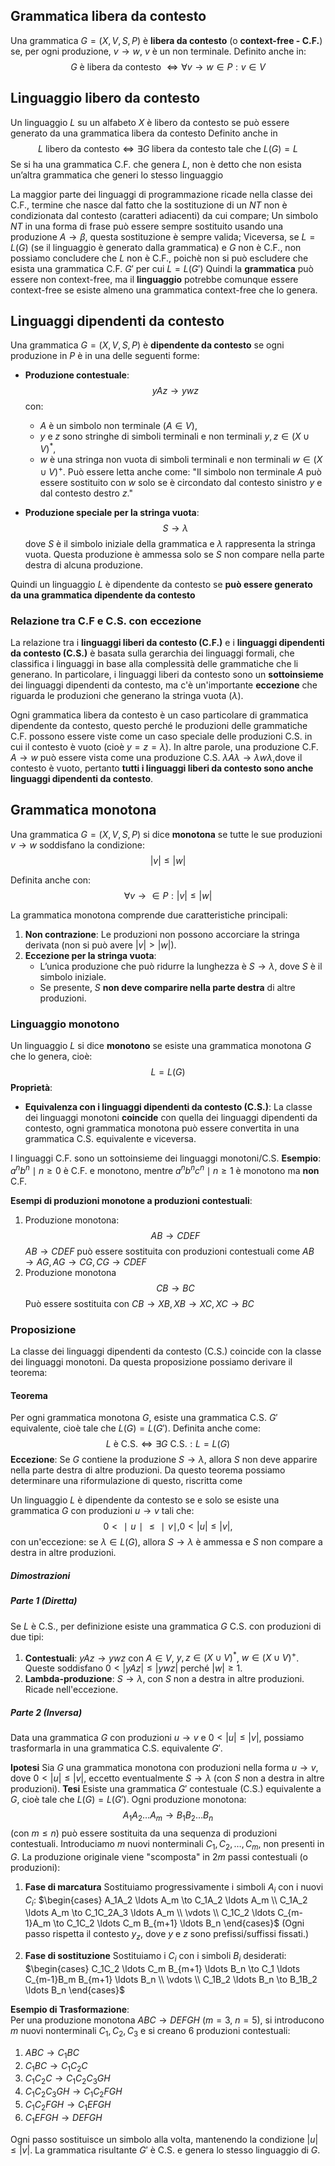 ## Grammatica libera da contesto
Una grammatica $G=(X,V,S,P)$ è **libera da contesto** (o **context-free - C.F.**) se, per ogni produzione, $v\to w$, $v$ è un non terminale.
Definito anche in:
$$G \text{ è libera da contesto } \Longleftrightarrow \forall v \to w \in P: v\in V$$
## Linguaggio libero da contesto
Un linguaggio $L$ su un alfabeto $X$ è libero da contesto se può essere generato da una grammatica libera da contesto 
Definito anche in
$$L \text{ libero da contesto} \Longleftrightarrow \exists G \text{ libera da contesto tale che } L(G)=L$$
Se si ha una grammatica C.F. che genera $L$, non è detto che non esista un’altra grammatica che generi lo stesso linguaggio

La maggior parte dei linguaggi di programmazione ricade nella classe dei C.F., termine che nasce dal fatto che la sostituzione di un $NT$ non è condizionata dal contesto (caratteri adiacenti) da cui compare;
Un simbolo $NT$ in una forma di frase può essere sempre sostituito usando una produzione $A \rightarrow \beta$, questa sostituzione è sempre valida;
Viceversa, se $L=L(G)$ (se il linguaggio è generato dalla grammatica) e $G$ non è C.F., non possiamo concludere che $L$ non è C.F., poichè non si può escludere che esista una grammatica C.F. $G'$ per cui $L=L(G')$
Quindi la **grammatica** può essere non context-free, ma il **linguaggio** potrebbe comunque essere context-free se esiste almeno una grammatica context-free che lo genera.
## Linguaggi dipendenti da contesto
Una grammatica $G=(X,V,S,P)$ è **dipendente da contesto** se ogni produzione in $P$ è in una delle seguenti forme:

- **Produzione contestuale**:$$yAz \to ywz$$
  con:
   - $A$ è un simbolo non terminale $(A \in V )$,
   - $y$ e $z$ sono stringhe di simboli terminali e non terminali $y, z \in (X \cup V)^*$,
   - $w$ è una stringa non vuota di simboli terminali e non terminali $w \in (X \cup V)^+$.
   Può essere letta anche come:
   "Il simbolo non terminale $A$ può essere sostituito con $w$ solo se è circondato dal contesto sinistro $y$ e dal contesto destro $z$."

-  **Produzione speciale per la stringa vuota**:$$S \rightarrow \lambda$$
  dove $S$ è il simbolo iniziale della grammatica e $\lambda$ rappresenta la stringa vuota. 
  Questa produzione è ammessa solo se $S$ non compare nella parte destra di alcuna produzione.

Quindi un linguaggio $L$ è dipendente da contesto se **può essere generato da una grammatica dipendente da contesto**
### Relazione tra  C.F e C.S. con eccezione
La relazione tra i **linguaggi liberi da contesto (C.F.)** e i **linguaggi dipendenti da contesto (C.S.)** è basata sulla gerarchia dei linguaggi formali, che classifica i linguaggi in base alla complessità delle grammatiche che li generano. In particolare, i linguaggi liberi da contesto sono un **sottoinsieme** dei linguaggi dipendenti da contesto, ma c'è un'importante **eccezione** che riguarda le produzioni che generano la stringa vuota ($\lambda$).

Ogni grammatica libera da contesto è un caso particolare di grammatica dipendente da contesto, questo perché le produzioni delle grammatiche C.F. possono essere viste come un caso speciale delle produzioni C.S. in cui il contesto è vuoto (cioè $y=z=\lambda$).
In altre parole, una produzione C.F. $A→w$ può essere vista come una produzione C.S. $\lambda A \lambda \rightarrow \lambda w \lambda$,dove il contesto è vuoto, pertanto **tutti i linguaggi liberi da contesto sono anche linguaggi dipendenti da contesto**.
## Grammatica monotona
Una grammatica $G=(X,V,S,P)$ si dice **monotona** se tutte le sue produzioni $v \rightarrow w$ soddisfano la condizione:
$$|v| \leq |w|$$


Definita anche con:
$$\forall v \to \in P: |v| \leq |w|$$

La grammatica monotona comprende due caratteristiche principali:
1. **Non contrazione**: Le produzioni non possono accorciare la stringa derivata (non si può avere $|v| > |w|$).
2. **Eccezione per la stringa vuota**:
   - L’unica produzione che può ridurre la lunghezza è $S \to \lambda$, dove $S$ è il simbolo iniziale.
   - Se presente, $S$ **non deve comparire nella parte destra** di altre produzioni.
### Linguaggio monotono
Un linguaggio $L$ si dice **monotono** se esiste una grammatica monotona $G$ che lo genera, cioè:
$$L=L(G)$$
**Proprietà**:
- **Equivalenza con i linguaggi dipendenti da contesto (C.S.)**: La classe dei linguaggi monotoni **coincide** con quella dei linguaggi dipendenti da contesto, ogni grammatica monotona può essere convertita in una grammatica C.S. equivalente e viceversa.
 
 I linguaggi C.F. sono un sottoinsieme dei linguaggi monotoni/C.S.
 **Esempio**: ${ a^n b^n \mid n \geq 0 }$ è C.F. e monotono, mentre ${ a^n b^n c^n \mid n \geq 1 }$ è monotono ma **non** C.F.

**Esempi di produzioni monotone a produzioni contestuali**:
1. Produzione monotona:
$$AB \to CDEF$$
$AB \to CDEF$ può essere sostituita con produzioni contestuali come $AB \to AG, AG \to CG, CG \to CDEF$
2. Produzione monotona $$CB \to BC$$
   Può essere sostituita con $CB \to XB, XB \to XC, XC \to BC$

### Proposizione
La classe dei linguaggi dipendenti da contesto (C.S.) coincide con la classe dei linguaggi monotoni.
Da questa proposizione possiamo derivare il teorema:
#### Teorema
Per ogni grammatica monotona $G$, esiste una grammatica C.S. $G'$ equivalente, cioè tale che $L(G) = L(G')$.
Definita anche come:
$$L \text{ è C.S.} \Longleftrightarrow \exists G \text{ C.S.} : L=L(G)$$
**Eccezione**: 
Se $G$ contiene la produzione $S \to \lambda$, allora $S$ non deve apparire nella parte destra di altre produzioni.
Da questo teorema possiamo determinare una riformulazione di questo, riscritta come

Un linguaggio $L$ è dipendente da contesto se e solo se esiste una grammatica $G$ con produzioni $u \to v$ tali che:
$$
0<∣u∣≤∣v∣,0 < |u| \leq |v|,
$$
con un'eccezione: se $\lambda \in L(G)$, allora $S \to \lambda$ è ammessa e $S$ non compare a destra in altre produzioni.
##### Dimostrazioni
##### Parte 1 (Diretta)
Se $L$ è C.S., per definizione esiste una grammatica $G$ C.S. con produzioni di due tipi:
1. **Contestuali**: $yAz \to ywz$ con $A \in V$, $y,z \in (X \cup V)^*$, $w \in (X \cup V)^+$.  
    Queste soddisfano $0 < |yAz| \leq |ywz|$ perché $|w| \geq 1$.
2. **Lambda-produzione**: $S \to \lambda$, con $S$ non a destra in altre produzioni.  
    Ricade nell'eccezione.
##### Parte 2 (Inversa)
Data una grammatica $G$ con produzioni $u \to v$ e $0 < |u| \leq |v|$, possiamo trasformarla in una grammatica C.S. equivalente $G'$.

**Ipotesi**
Sia $G$ una grammatica monotona con produzioni nella forma $u \to v$, dove $0 < |u| \leq |v|$, eccetto eventualmente $S \to \lambda$ (con $S$ non a destra in altre produzioni).
**Tesi**
Esiste una grammatica $G'$ contestuale (C.S.) equivalente a $G$, cioè tale che $L(G) = L(G')$.
Ogni produzione monotona:
$$A_1A_2 \ldots A_m \to B_1B_2 \ldots B_n$$
(con $m \leq n$) può essere sostituita da una sequenza di produzioni contestuali. 
Introduciamo $m$ nuovi nonterminali $C_1, C_2, \ldots, C_m$, non presenti in $G$.
La produzione originale viene "scomposta" in $2m$ passi contestuali (o produzioni):
 1. **Fase di marcatura**
    Sostituiamo progressivamente i simboli $A_i$ con i nuovi $C_i$:
    $\begin{cases} A_1A_2 \ldots A_m \to C_1A_2 \ldots A_m \\ C_1A_2 \ldots A_m \to C_1C_2A_3 \ldots A_m \\ \vdots \\ C_1C_2 \ldots C_{m-1}A_m \to C_1C_2 \ldots C_m B_{m+1} \ldots B_n \end{cases}$
    (Ogni passo rispetta il contesto $y _ z$, dove $y$ e $z$ sono prefissi/suffissi fissati.)

 2. **Fase di sostituzione** 
    Sostituiamo i $C_i$ con i simboli $B_i$ desiderati:
    $\begin{cases} C_1C_2 \ldots C_m B_{m+1} \ldots B_n \to C_1 \ldots C_{m-1}B_m B_{m+1} \ldots B_n \\ \vdots \\ C_1B_2 \ldots B_n \to B_1B_2 \ldots B_n \end{cases}$


**Esempio di Trasformazione**:  
Per una produzione monotona $ABC \to DEFGH$ ($m=3$, $n=5$), si introducono $m$ nuovi nonterminali $C_1, C_2, C_3$ e si creano $6$ produzioni contestuali:
1. $ABC \to C_1BC$
2. $C_1BC \to C_1C_2C$
3. $C_1C_2C \to C_1C_2C_3GH$
4. $C_1C_2C_3GH \to C_1C_2FGH$
5. $C_1C_2FGH \to C_1EFGH$
6. $C_1EFGH \to DEFGH$

Ogni passo sostituisce un simbolo alla volta, mantenendo la condizione $|u| \leq |v|$. La grammatica risultante $G'$ è C.S. e genera lo stesso linguaggio di $G$.
